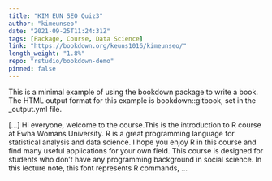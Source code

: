 ```yaml
---
title: "KIM EUN SEO Quiz3"
author: "kimeunseo"
date: "2021-09-25T11:24:31Z"
tags: [Package, Course, Data Science]
link: "https://bookdown.org/keuns1016/kimeunseo/"
length_weight: "1.8%"
repo: "rstudio/bookdown-demo"
pinned: false
---
```


<p>This is a minimal example of using the bookdown package to write a book.
The HTML output format for this example is bookdown::gitbook,
set in the _output.yml file.</p> [...] Hi everyone, welcome to the course.This is the introduction to R course at Ewha Womans
University. R is a great programming language for statistical analysis and data science. I hope you enjoy R in
this course and find many useful applications for your own field. This course is designed for students who don’t have any programming background in social
science. In this lecture note, this font represents R commands, ...
